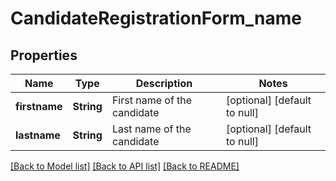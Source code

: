 # CandidateRegistrationForm_name
## Properties

Name | Type | Description | Notes
------------ | ------------- | ------------- | -------------
**firstname** | **String** | First name of the candidate | [optional] [default to null]
**lastname** | **String** | Last name of the candidate | [optional] [default to null]

[[Back to Model list]](../README.md#documentation-for-models) [[Back to API list]](../README.md#documentation-for-api-endpoints) [[Back to README]](../README.md)

